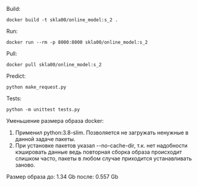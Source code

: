 Build:
~~~
docker build -t skla00/online_model:s_2 .
~~~

Run:
~~~
docker run --rm -p 8000:8000 skla00/online_model:s_2
~~~

Pull:
~~~
docker pull skla00/online_model:s_2
~~~

Predict:
~~~
python make_request.py
~~~

Tests:
~~~
python -m unittest tests.py
~~~


Уменьшение размера образа docker:
1. Применил python:3.8-slim. Позволяется не загружать ненужные в данной задаче пакеты.
2. При установке пакетов указал --no-cache-dir, т.к. нет надобности кэшировать данные ведь повторная сборка образа происходит слишком часто, пакеты в любом случае приходится устанавливать заново.

Размер образа
    до: 1.34 Gb
    после: 0.557 Gb